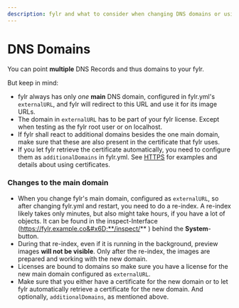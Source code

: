 ```yaml
---
description: fylr and what to consider when changing DNS domains or using multiple domains
---
```


# DNS Domains

You can point **multiple** DNS Records and thus domains to your fylr.

But keep in mind:

* fylr always has only _one_ **main** DNS domain, configured in fylr.yml's `externalURL`, and fylr will redirect to this URL and use it for its image URLs.
* The domain in `externalURL` has to be part of your fylr license. Except when testing as the fylr root user or on localhost.
* If fylr shall react to additional domains besides the one main domain, make sure that these are also present in the certificate that fylr uses.&#x20;
* If you let fylr retrieve the certificate automatically, you need to configure them as `additionalDomains` in fylr.yml. See [HTTPS](http-and-https.md) for examples and details about using certificates.

### **Changes** to the main domain

* When you change fylr's main domain, configured as `externalURL`, so after changing fylr.yml and restart, you need to do a re-index. A re-index likely takes only minutes, but also might take hours, if you have a lot of objects. It can be found in the inspect-Interface (https://fylr.example.co&#x6D;**/inspect/** )  behind the **System**-button.
* During that re-index, even if it is running in the background, preview images **will not be visible**. Only after the re-index, the images are prepared and working with the new domain.
* Licenses are bound to domains so make sure you have a license for the new main domain configured as `externalURL`.
* Make sure that you either have a certificate for the new domain or to let fylr automatically retrieve a certificate for the new domain. And optionally, `additionalDomains`, as mentioned above.


